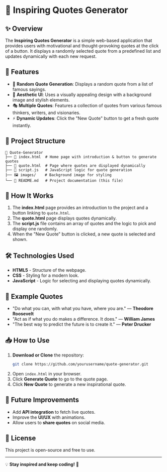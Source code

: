 # 📜 Inspiring Quotes Generator

## ✨ Overview
The **Inspiring Quotes Generator** is a simple web-based application that provides users with motivational and thought-provoking quotes at the click of a button. It displays a randomly selected quote from a predefined list and updates dynamically with each new request.

## 🚀 Features
- 🎯 **Random Quote Generation**: Displays a random quote from a list of famous sayings.
- 🎨 **Aesthetic UI**: Uses a visually appealing design with a background image and stylish elements.
- 🎭 **Multiple Quotes**: Features a collection of quotes from various famous thinkers, writers, and visionaries.
- ⚡ **Dynamic Updates**: Click the "New Quote" button to get a fresh quote instantly.

## 📂 Project Structure
```
📂 Quote-Generator
├── 📄 index.html  # Home page with introduction & button to generate quotes
├── 📄 quote.html  # Page where quotes are displayed dynamically
├── 📄 script.js   # JavaScript logic for quote generation
├── 🖼️ images/    # Background image for styling
└── 📄 README.md   # Project documentation (this file)
```

## 📜 How It Works
1. The **index.html** page provides an introduction to the project and a button linking to `quote.html`.
2. The **quote.html** page displays quotes dynamically.
3. The **script.js** file contains an array of quotes and the logic to pick and display one randomly.
4. When the "New Quote" button is clicked, a new quote is selected and shown.

## 🛠️ Technologies Used
- **HTML5** - Structure of the webpage.
- **CSS** - Styling for a modern look.
- **JavaScript** - Logic for selecting and displaying quotes dynamically.

## 📜 Example Quotes
- "Do what you can, with what you have, where you are." — **Theodore Roosevelt**
- "Act as if what you do makes a difference. It does." — **William James**
- "The best way to predict the future is to create it." — **Peter Drucker**

## 📥 How to Use
1. **Download or Clone** the repository:
   ```bash
   git clone https://github.com/yourusername/quote-generator.git
   ```
2. Open `index.html` in your browser.
3. Click **Generate Quote** to go to the quote page.
4. Click **New Quote** to generate a new inspirational quote.

## 📌 Future Improvements
- Add **API integration** to fetch live quotes.
- Improve the **UI/UX** with animations.
- Allow users to **share quotes** on social media.

## 📝 License
This project is open-source and free to use.

---
💡 **Stay inspired and keep coding!** 🚀
